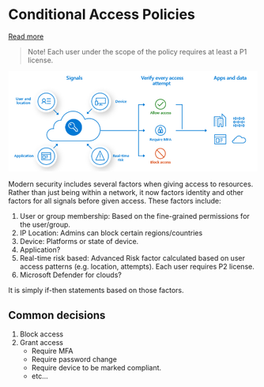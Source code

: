 # Conditional Access Policies

[Read more](https://learn.microsoft.com/en-us/entra/identity/conditional-access/overview)

> Note! Each user under the scope of the policy requires at least a P1 license.

![Overview of conditional access policies](../images/conditional-access-overview.png)

Modern security includes several factors when giving access to resources. Rather than just being within a network, it now factors identity and other factors for all signals before given access. These factors include:

1. User or group membership: Based on the fine-grained permissions for the user/group.
2. IP Location: Admins can block certain regions/countries
3. Device: Platforms or state of device.
4. Application?
5. Real-time risk based: Advanced Risk factor calculated based on user access patterns (e.g. location, attempts). Each user requires P2 license.
6. Microsoft Defender for clouds?

It is simply if-then statements based on those factors.

## Common decisions

1. Block access
2. Grant access
    - Require MFA
    - Require password change
    - Require device to be marked compliant.
    - etc...
